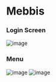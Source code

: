 # Mebbis

### Login Screen
![image](https://github.com/esrakocx/Mebbis/assets/90002015/1b57f7fc-d07e-4b1a-86e3-99548f5ff99c)

### Menu
![image](https://github.com/esrakocx/Mebbis/assets/90002015/a6af7908-6fb0-4e11-a4cb-0364ee74b924)
![image](https://github.com/esrakocx/Mebbis/assets/90002015/fe89531f-9a6a-4e89-8cab-5a910464cd21)

